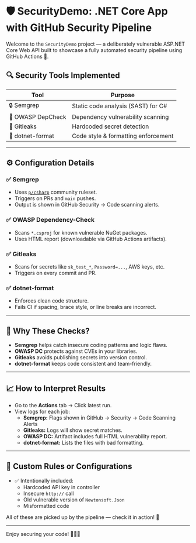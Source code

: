 # 🛡️ SecurityDemo: .NET Core App with GitHub Security Pipeline

Welcome to the `SecurityDemo` project — a deliberately vulnerable ASP.NET Core Web API built to showcase a fully automated security pipeline using GitHub Actions 🚀.

## 🔍 Security Tools Implemented

| Tool              | Purpose                              |
|-------------------|---------------------------------------|
| 🔒 Semgrep        | Static code analysis (SAST) for C#    |
| 🧪 OWASP DepCheck | Dependency vulnerability scanning     |
| 🔐 Gitleaks       | Hardcoded secret detection            |
| 🧹 dotnet-format  | Code style & formatting enforcement   |

---

## ⚙️ Configuration Details

### ✅ Semgrep
- Uses [`p/csharp`](https://semgrep.dev/p/csharp) community ruleset.
- Triggers on PRs and `main` pushes.
- Output is shown in GitHub Security → Code scanning alerts.

### ✅ OWASP Dependency-Check
- Scans `*.csproj` for known vulnerable NuGet packages.
- Uses HTML report (downloadable via GitHub Actions artifacts).

### ✅ Gitleaks
- Scans for secrets like `sk_test_*`, `Password=...`, AWS keys, etc.
- Triggers on every commit and PR.

### ✅ dotnet-format
- Enforces clean code structure.
- Fails CI if spacing, brace style, or line breaks are incorrect.

---

## 🤔 Why These Checks?

- **Semgrep** helps catch insecure coding patterns and logic flaws.
- **OWASP DC** protects against CVEs in your libraries.
- **Gitleaks** avoids publishing secrets into version control.
- **dotnet-format** keeps code consistent and team-friendly.

---

## 📈 How to Interpret Results

- Go to the **Actions** tab → Click latest run.
- View logs for each job:
  - **Semgrep:** Flags shown in GitHub → Security → Code Scanning Alerts
  - **Gitleaks:** Logs will show secret matches.
  - **OWASP DC:** Artifact includes full HTML vulnerability report.
  - **dotnet-format:** Lists the files with bad formatting.

---

## 🧪 Custom Rules or Configurations

- ✅ Intentionally included:
  - Hardcoded API key in controller
  - Insecure `http://` call
  - Old vulnerable version of `Newtonsoft.Json`
  - Misformatted code

All of these are picked up by the pipeline — check it in action! 🎯

---

Enjoy securing your code! 🔐🧑‍💻
